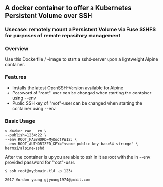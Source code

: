 ## A docker container to offer a Kubernetes Persistent Volume over SSH
### Usecase: remotely mount a Persistent Volume via Fuse SSHFS for purposes of remote repository management

### Overview
Use this Dockerfile / -image to start a sshd-server upon a lightweight Alpine container.

### Features
* Installs the latest OpenSSH-Version available for Alpine
* Password of "root"-user can be changed when starting the container using --env
* Public SSH key of "root"-user can be changed when starting the container using --env

### Basic Usage
```
$ docker run --rm \
--publish=1234:22 \
--env ROOT_PASSWORD=MyRootPW123 \
--env ROOT_AUTHORIZED_KEY="<some public key base64 string>" \
hermsi/alpine-sshd
```

After the container is up you are able to ssh in it as root with the in --env provided password for "root"-user.
```
$ ssh root@mydomain.tld -p 1234
```

```
2017 Gordon young gjyoung1974@gmail.com
```
